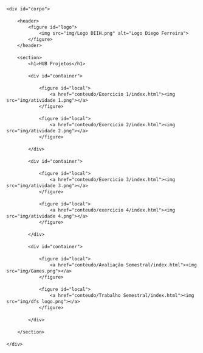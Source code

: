 <!DOCTYPE html>
<html lang="PT-BR">

<head>
    <meta charset="UTF-8">
    <meta name="viewport" content="width=device-width, initial-scale=1.0">
    <title>Diego Ferreira</title>
    <link rel="shortcut icon" href="img/favicon.ico" type="image/x-icon">
    <link rel="stylesheet" href="css/Style.css">
</head>

<body>
    
    <div id="corpo">

        <header>
            <figure id="logo">
                <img src="img/Logo DIIH.png" alt="Logo Diego Ferreira">
            </figure>
        </header>

        <section>
            <h1>HUB Projetos</h1>

            <div id="container">

                <figure id="local">
                    <a href="conteudo/Exercicio 1/index.html"><img src="img/atividade 1.png"></a>
                </figure>
                
                <figure id="local">
                    <a href="conteudo/Exercicio 2/index.html"><img src="img/atividade 2.png"></a>
                </figure>

            </div>

            <div id="container">

                <figure id="local">
                    <a href="conteudo/Exercicio 3/index.html"><img src="img/atividade 3.png"></a>
                </figure>
                
                <figure id="local">
                    <a href="conteudo/exercicio 4/index.html"><img src="img/atividade 4.png"></a>
                </figure>

            </div>

            <div id="container">

                <figure id="local">
                    <a href="conteudo/Avaliação Semestral/index.html"><img src="img/Games.png"></a>
                </figure>

                <figure id="local">
                    <a href="conteudo/Trabalho Semestral/index.html"><img src="img/dfs logo.png"></a>
                </figure>

            </div>
            
        </section>

    </div>    

</body>

</html>
